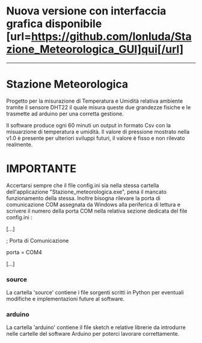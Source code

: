 # Nuova versione con interfaccia grafica disponibile [url=https://github.com/lonluda/Stazione_Meteorologica_GUI]qui[/url] 

-----

# Stazione Meteorologica 

Progetto per la misurazione di Temperatura e Umidità relativa ambiente
tramite il sensore DHT22 il quale misura queste due grandezze fisiche 
e le trasmette ad arduino per una corretta gestione.

Il software produce ogni 60 minuti un output in formato Csv 
con la misuarzione di temperatura e umidità. Il valore di pressione mostrato nella v1.0 
è presente per ulteriori sviluppi futuri, il valore è fisso e non rilevato realmente.


# IMPORTANTE 
Accertarsi sempre che il file config.ini sia nella stessa cartella
dell'applicazione "Stazione_meteorologica.exe", 
pena il mancato funzionamento della stessa. Inoltre bisogna rilevare
la porta di comunicazione COM assegnata da Windows alla periferica di lettura
e scrivere il numero della porta COM nella relativa sezione dedicata 
del file config.ini :

[...]

; Porta di Comunicazione


porta = COM4

[...]


### source
La cartella 'source' contiene i file sorgenti scritti in Python per eventuali modifiche 
e implementazioni future al software.


### arduino
La cartella 'arduino' contiene il file sketch e relative librerie da introdurre nelle
cartelle del software Arduino per poterci lavorare correttamente.
